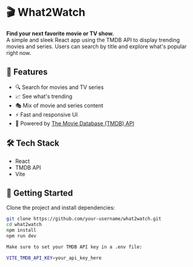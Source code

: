 # 🎬 What2Watch

**Find your next favorite movie or TV show.**  
A simple and sleek React app using the TMDB API to display trending movies and series. Users can search by title and explore what's popular right now.

## 🌟 Features

- 🔍 Search for movies and TV series
- 📈 See what's trending
- 🎭 Mix of movie and series content
- ⚡ Fast and responsive UI
- 🧰 Powered by [The Movie Database (TMDB) API](https://www.themoviedb.org/)

## 🛠 Tech Stack

- React
- TMDB API
- Vite

## 🚀 Getting Started

Clone the project and install dependencies:

```bash
git clone https://github.com/your-username/what2watch.git
cd what2watch
npm install
npm run dev

Make sure to set your TMDB API key in a .env file:

VITE_TMDB_API_KEY=your_api_key_here
```
